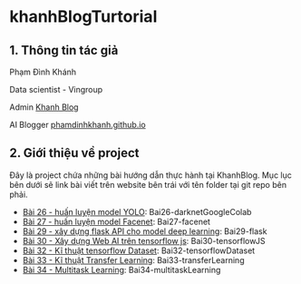 # khanhBlogTurtorial

## 1. Thông tin tác giả

Phạm Đình Khánh

Data scientist - Vingroup

Admin [Khanh Blog](https://www.facebook.com/TowardDataScience/)

AI Blogger [phamdinhkhanh.github.io](https://phamdinhkhanh.github.io/home)

## 2. Giới thiệu về project 

Đây là project chứa những bài hướng dẫn thực hành tại KhanhBlog. Mục lục bên dưới sẽ link bài viết trên website bên trái với tên folder tại git repo bên phải.

* [Bài 26 - huấn luyện model YOLO](https://phamdinhkhanh.github.io/2020/03/10/DarknetGoogleColab.html): Bai26-darknetGoogleColab
* [Bài 27 - huấn luyện model Facenet](https://phamdinhkhanh.github.io/2020/03/12/faceNetAlgorithm.html): Bai27-facenet
* [Bài 29 - xây dựng flask API cho model deep learning](https://phamdinhkhanh.github.io/2020/03/23/FlaskRestAPI.html): Bai29-flask
* [Bài 30 - Xây dựng Web AI trên tensorflow js](https://phamdinhkhanh.github.io/2020/03/28/deployTensorflowJS.html): Bai30-tensorflowJS
* [Bài 32 - Kĩ thuật tensorflow Dataset](https://phamdinhkhanh.github.io/2020/04/09/TensorflowDataset.html): Bai32-tensorflowDataset
* [Bài 33 - Kĩ thuật Transfer Learning](https://phamdinhkhanh.github.io/2020/04/15/TransferLearning.html): Bai33-transferLearning
* [Bài 34 - Multitask Learning](https://phamdinhkhanh.github.io/2020/04/22/MultitaskLearning.html): Bai34-multitaskLearning
